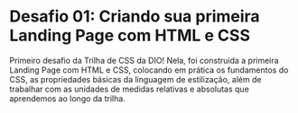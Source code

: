 # Desafio 01: Criando sua primeira Landing Page com HTML e CSS

Primeiro desafio da Trilha de CSS da DIO! Nela, foi construida a primeira Landing Page com HTML e CSS, colocando em prática os fundamentos do CSS,
as propriedades básicas da linguagem de estilização, além de trabalhar com as unidades de medidas relativas e absolutas que aprendemos ao longo da trilha.

